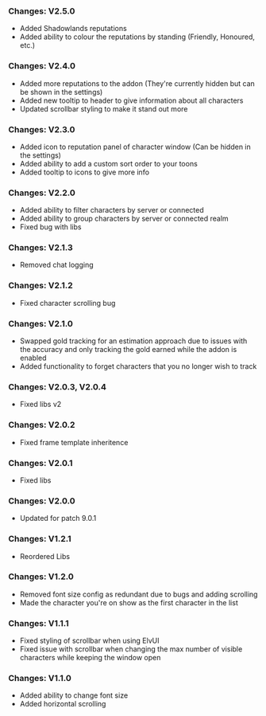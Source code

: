 ### Changes: V2.5.0

- Added Shadowlands reputations
- Added ability to colour the reputations by standing (Friendly, Honoured, etc.)

### Changes: V2.4.0

- Added more reputations to the addon (They're currently hidden but can be shown in the settings)
- Added new tooltip to header to give information about all characters
- Updated scrollbar styling to make it stand out more

### Changes: V2.3.0

- Added icon to reputation panel of character window (Can be hidden in the settings)
- Added ability to add a custom sort order to your toons
- Added tooltip to icons to give more info

### Changes: V2.2.0

- Added ability to filter characters by server or connected
- Added ability to group characters by server or connected realm
- Fixed bug with libs

### Changes: V2.1.3

- Removed chat logging

### Changes: V2.1.2

- Fixed character scrolling bug

### Changes: V2.1.0

- Swapped gold tracking for an estimation approach due to issues with the accuracy and only tracking the gold earned while the addon is enabled
- Added functionality to forget characters that you no longer wish to track

### Changes: V2.0.3, V2.0.4

- Fixed libs v2

### Changes: V2.0.2

- Fixed frame template inheritence

### Changes: V2.0.1

- Fixed libs

### Changes: V2.0.0

- Updated for patch 9.0.1

### Changes: V1.2.1

- Reordered Libs

### Changes: V1.2.0

- Removed font size config as redundant due to bugs and adding scrolling
- Made the character you're on show as the first character in the list

### Changes: V1.1.1

- Fixed styling of scrollbar when using ElvUI
- Fixed issue with scrollbar when changing the max number of visible characters while keeping the window open

### Changes: V1.1.0

- Added ability to change font size
- Added horizontal scrolling
